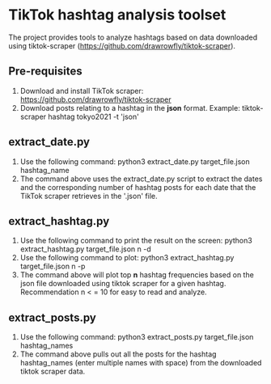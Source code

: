 # TikTok hashtag analysis toolset 
The project provides tools to analyze hashtags based on data downloaded using tiktok-scraper (https://github.com/drawrowfly/tiktok-scraper).

## Pre-requisites
1. Download and install TikTok scraper: https://github.com/drawrowfly/tiktok-scraper
2. Download posts relating to a hashtag in the **json** format. Example: tiktok-scraper hashtag tokyo2021 -t 'json'

## extract_date.py
1. Use the following command: python3 extract_date.py target_file.json hashtag_name
2. The command above uses the extract_date.py script to extract the dates and the corresponding number of hashtag posts for each date that the TikTok scraper retrieves in the '.json' file.

## extract_hashtag.py
1. Use the following command to print the result on the screen: python3 extract_hashtag.py target_file.json n -d
2. Use the following command to plot: python3 extract_hashtag.py target_file.json n -p
3. The command above will plot top **n** hashtag frequencies based on the json file downloaded using tiktok scraper for a given hashtag. Recommendation n < = 10 for easy to read and analyze.

## extract_posts.py
1. Use the following command: python3 extract_posts.py target_file.json hashtag_names
2. The command above pulls out all the posts for the hashtag hashtag_names (enter multiple names with space) from the downloaded tiktok scraper data. 
